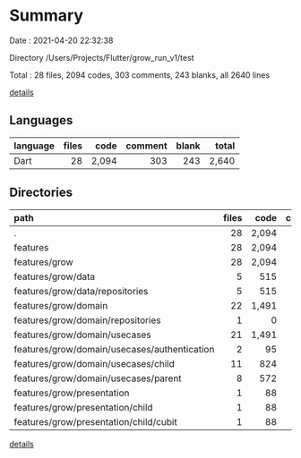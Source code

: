 # Summary

Date : 2021-04-20 22:32:38

Directory /Users/Projects/Flutter/grow_run_v1/test

Total : 28 files,  2094 codes, 303 comments, 243 blanks, all 2640 lines

[details](details.md)

## Languages
| language | files | code | comment | blank | total |
| :--- | ---: | ---: | ---: | ---: | ---: |
| Dart | 28 | 2,094 | 303 | 243 | 2,640 |

## Directories
| path | files | code | comment | blank | total |
| :--- | ---: | ---: | ---: | ---: | ---: |
| . | 28 | 2,094 | 303 | 243 | 2,640 |
| features | 28 | 2,094 | 303 | 243 | 2,640 |
| features/grow | 28 | 2,094 | 303 | 243 | 2,640 |
| features/grow/data | 5 | 515 | 150 | 71 | 736 |
| features/grow/data/repositories | 5 | 515 | 150 | 71 | 736 |
| features/grow/domain | 22 | 1,491 | 153 | 164 | 1,808 |
| features/grow/domain/repositories | 1 | 0 | 0 | 1 | 1 |
| features/grow/domain/usecases | 21 | 1,491 | 153 | 163 | 1,807 |
| features/grow/domain/usecases/authentication | 2 | 95 | 12 | 20 | 127 |
| features/grow/domain/usecases/child | 11 | 824 | 85 | 87 | 996 |
| features/grow/domain/usecases/parent | 8 | 572 | 56 | 56 | 684 |
| features/grow/presentation | 1 | 88 | 0 | 8 | 96 |
| features/grow/presentation/child | 1 | 88 | 0 | 8 | 96 |
| features/grow/presentation/child/cubit | 1 | 88 | 0 | 8 | 96 |

[details](details.md)